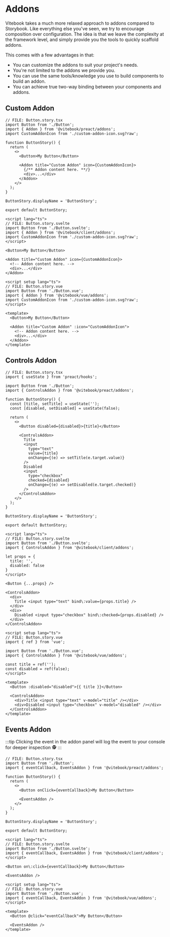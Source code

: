 <script>
import { Tabs, TabPanel } from '@vitebook/client/components/tabs';

const frameworks = ['Preact', 'Svelte', 'Vue'];
</script>

# Addons

Vitebook takes a much more relaxed approach to addons compared to Storybook. Like everything
else you've seen, we try to encourage composition over configuration. The idea is that we leave the
complexity at the framework level, and simply provide you the tools to quickly scaffold addons.

This comes with a few advantages in that:

- You can customize the addons to suit your project's needs.
- You're not limited to the addons we provide you.
- You can use the same tools/knowledge you use to build components to build an addon.
- You can achieve true two-way binding between your components and addons.

## Custom Addon

<Tabs values={frameworks} groupId="jsFramework">
<TabPanel value="Preact">

```tsx {3,11-14}
// FILE: Button.story.tsx
import Button from './Button';
import { Addon } from '@vitebook/preact/addons';
import CustomAddonIcon from './custom-addon-icon.svg?raw';

function ButtonStory() {
  return (
    <>
      <Button>My Button</Button>

      <Addon title="Custom Addon" icon={CustomAddonIcon}>
        {/** Addon content here. **/}
        <div>...</div>
      </Addon>
    </>
  );
}

ButtonStory.displayName = 'ButtonStory';

export default ButtonStory;
```

</TabPanel>

<TabPanel value="Svelte">

```svelte {4,10-13}
<script lang="ts">
// FILE: Button.story.svelte
import Button from './Button.svelte';
import { Addon } from '@vitebook/client/addons';
import CustomAddonIcon from './custom-addon-icon.svg?raw';
</script>

<Button>My Button</Button>

<Addon title="Custom Addon" icon={CustomAddonIcon}>
  <!-- Addon content here. -->
  <div>...</div>
</Addon>
```

</TabPanel>

<TabPanel value="Vue">

```vue {4,11-14}
<script setup lang="ts">
// FILE: Button.story.vue
import Button from './Button.vue';
import { Addon } from '@vitebook/vue/addons';
import CustomAddonIcon from './custom-addon-icon.svg?raw';
</script>

<template>
  <Button>My Button</Button>

  <Addon title="Custom Addon" :icon="CustomAddonIcon">
    <!-- Addon content here. -->
    <div>...</div>
  </Addon>
</template>
```

</TabPanel>
</Tabs>

## Controls Addon

<Tabs values={frameworks} groupId="jsFramework">
<TabPanel value="Preact">

```tsx {5,15-28}
// FILE: Button.story.tsx
import { useState } from 'preact/hooks';

import Button from './Button';
import { ControlsAddon } from '@vitebook/preact/addons';

function ButtonStory() {
  const [title, setTitle] = useState('');
  const [disabled, setDisabled] = useState(false);

  return (
    <>
      <Button disabled={disabled}>{title}</Button>

      <ControlsAddon>
        Title
        <input
          type="text"
          value={title}
          onChange={(e) => setTitle(e.target.value)}
        />
        Disabled
        <input
          type="checkbox"
          checked={disabled}
          onChange={(e) => setDisabled(e.target.checked)}
        />
      </ControlsAddon>
    </>
  );
}

ButtonStory.displayName = 'ButtonStory';

export default ButtonStory;
```

</TabPanel>

<TabPanel value="Svelte">

```svelte {4,14-21}
<script lang="ts">
// FILE: Button.story.svelte
import Button from './Button.svelte';
import { ControlsAddon } from '@vitebook/client/addons';

let props = {
  title: '',
  disabled: false
}
</script>

<Button {...props} />

<ControlsAddon>
  <div>
    Title <input type="text" bind\:value={props.title} />
  </div>
  <div>
    Disabled <input type="checkbox" bind\:checked={props.disabled} />
  </div>
</ControlsAddon>
```

</TabPanel>

<TabPanel value="Vue">

```vue {6,15-18}
<script setup lang="ts">
// FILE: Button.story.vue
import { ref } from 'vue';

import Button from './Button.vue';
import { ControlsAddon } from '@vitebook/vue/addons';

const title = ref('');
const disabled = ref(false);
</script>

<template>
  <Button :disabled="disabled">{{ title }}</Button>

  <ControlsAddon>
    <div>Title <input type="text" v-model="title" /></div>
    <div>Disabled <input type="checkbox" v-model="disabled" /></div>
  </ControlsAddon>
</template>
```

</TabPanel>
</Tabs>

## Events Addon

:::tip
Clicking the event in the addon panel will log the event to your console for deeper
inspection :detective:
:::

<Tabs values={frameworks} groupId="jsFramework">
<TabPanel value="Preact">

```tsx {3,10}
// FILE: Button.story.tsx
import Button from './Button';
import { eventCallback, EventsAddon } from '@vitebook/preact/addons';

function ButtonStory() {
  return (
    <>
      <Button onClick={eventCallback}>My Button</Button>

      <EventsAddon />
    </>
  );
}

ButtonStory.displayName = 'ButtonStory';

export default ButtonStory;
```

</TabPanel>

<TabPanel value="Svelte">

```svelte {4,9}
<script lang="ts">
// FILE: Button.story.svelte
import Button from './Button.svelte';
import { eventCallback, EventsAddon } from '@vitebook/client/addons';
</script>

<Button on\:click={eventCallback}>My Button</Button>

<EventsAddon />
```

</TabPanel>

<TabPanel value="Vue">

```vue {4,10}
<script setup lang="ts">
// FILE: Button.story.vue
import Button from './Button.vue';
import { eventCallback, EventsAddon } from '@vitebook/vue/addons';
</script>

<template>
  <Button @click="eventCallback">My Button</Button>

  <EventsAddon />
</template>
```

</TabPanel>
</Tabs>
